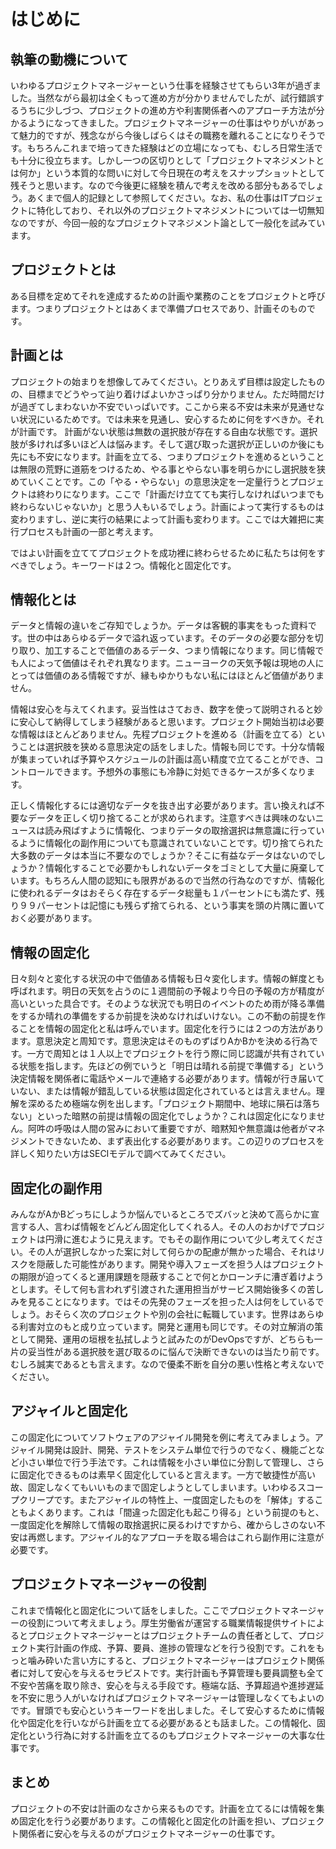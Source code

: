 # はじめに

## 執筆の動機について
いわゆるプロジェクトマネージャーという仕事を経験させてもらい3年が過ぎました。当然ながら最初は全くもって進め方が分かりませんでしたが、試行錯誤するうちに少しづつ、プロジェクトの進め方や利害関係者へのアプローチ方法が分かるようになってきました。プロジェクトマネージャーの仕事はやりがいがあって魅力的ですが、残念ながら今後しばらくはその職務を離れることになりそうです。もちろんこれまで培ってきた経験はどの立場になっても、むしろ日常生活でも十分に役立ちます。しかし一つの区切りとして「プロジェクトマネジメントとは何か」という本質的な問いに対して今日現在の考えをスナップショットとして残そうと思います。なので今後更に経験を積んで考えを改める部分もあるでしょう。あくまで個人的記録として参照してください。なお、私の仕事はITプロジェクトに特化しており、それ以外のプロジェクトマネジメントについては一切無知なのですが、今回一般的なプロジェクトマネジメント論として一般化を試みています。

## プロジェクトとは
ある目標を定めてそれを達成するための計画や業務のことをプロジェクトと呼びます。つまりプロジェクトとはあくまで準備プロセスであり、計画そのものです。


## 計画とは
プロジェクトの始まりを想像してみてください。とりあえず目標は設定したものの、目標までどうやって辿り着けばよいかさっぱり分かりません。ただ時間だけが過ぎてしまわないか不安でいっぱいです。ここから来る不安は未来が見通せない状況にいるためです。では未来を見通し、安心するために何をすべきか。それが計画です。
計画がない状態は無数の選択肢が存在する自由な状態です。選択肢が多ければ多いほど人は悩みます。そして選び取った選択が正しいのか後にも先にも不安になります。計画を立てる、つまりプロジェクトを進めるということは無限の荒野に道筋をつけるため、やる事とやらない事を明らかにし選択肢を狭めていくことです。この「やる・やらない」の意思決定を一定量行うとプロジェクトは終わりになります。ここで「計画だけ立てても実行しなければいつまでも終わらないじゃないか」と思う人もいるでしょう。計画によって実行するものは変わりますし、逆に実行の結果によって計画も変わります。ここでは大雑把に実行プロセスも計画の一部と考えます。

ではよい計画を立ててプロジェクトを成功裡に終わらせるために私たちは何をすべきでしょう。キーワードは２つ。情報化と固定化です。

## 情報化とは
データと情報の違いをご存知でしょうか。データは客観的事実をもった資料です。世の中はあらゆるデータで溢れ返っています。そのデータの必要な部分を切り取り、加工することで価値のあるデータ、つまり情報になります。同じ情報でも人によって価値はそれぞれ異なります。ニューヨークの天気予報は現地の人にとっては価値のある情報ですが、縁もゆかりもない私にはほとんど価値がありません。

情報は安心を与えてくれます。妥当性はさておき、数字を使って説明されると妙に安心して納得してしまう経験があると思います。プロジェクト開始当初は必要な情報はほとんどありません。先程プロジェクトを進める（計画を立てる）ということは選択肢を狭める意思決定の話をしました。情報も同じです。十分な情報が集まっていれば予算やスケジュールの計画は高い精度で立てることができ、コントロールできます。予想外の事態にも冷静に対処できるケースが多くなります。

正しく情報化するには適切なデータを抜き出す必要があります。言い換えれば不要なデータを正しく切り捨てることが求められます。注意すべきは興味のないニュースは読み飛ばすように情報化、つまりデータの取捨選択は無意識に行っているように情報化の副作用についても意識されていないことです。切り捨てられた大多数のデータは本当に不要なのでしょうか？そこに有益なデータはないのでしょうか？情報化することで必要かもしれないデータをゴミとして大量に廃棄しています。もちろん人間の認知にも限界があるので当然の行為なのですが、情報化に使われるデータはおそらく存在するデータ総量も１パーセントにも満たず、残り９９パーセントは記憶にも残らず捨てられる、という事実を頭の片隅に置いておく必要があります。

## 情報の固定化
日々刻々と変化する状況の中で価値ある情報も日々変化します。情報の鮮度とも呼ばれます。明日の天気を占うのに１週間前の予報より今日の予報の方が精度が高いといった具合です。そのような状況でも明日のイベントのため雨が降る準備をするか晴れの準備をするか前提を決めなければいけない。この不動の前提を作ることを情報の固定化と私は呼んでいます。固定化を行うには２つの方法があります。意思決定と周知です。意思決定はそのものずばりAかBかを決める行為です。一方で周知とは１人以上でプロジェクトを行う際に同じ認識が共有されている状態を指します。先ほどの例でいうと「明日は晴れる前提で準備する」という決定情報を関係者に電話やメールで連絡する必要があります。情報が行き届いていない、または情報が錯乱している状態は固定化されているとは言えません。理解を深めるため極端な例を出します。「プロジェクト期間中、地球に隕石は落ちない」といった暗黙の前提は情報の固定化でしょうか？これは固定化になりません。阿吽の呼吸は人間の営みにおいて重要ですが、暗黙知や無意識は他者がマネジメントできないため、まず表出化する必要があります。この辺りのプロセスを詳しく知りたい方はSECIモデルで調べてみてください。

## 固定化の副作用
みんながAかBどっちにしようか悩んでいるところでズバッと決めて高らかに宣言する人、言わば情報をどんどん固定化してくれる人。その人のおかげでプロジェクトは円滑に進むように見えます。でもその副作用について少し考えてください。その人が選択しなかった案に対して何らかの配慮が無かった場合、それはリスクを隠蔽した可能性があります。開発や導入フェーズを担う人はプロジェクトの期限が迫ってくると運用課題を隠蔽することで何とかローンチに漕ぎ着けようとします。そして何も言われず引渡された運用担当がサービス開始後多くの苦しみを見ることになります。ではその先発のフェーズを担った人は何をしているでしょう。おそらく次のプロジェクトや別の会社に転職しています。世界はあらゆる利害対立のもと成り立っています。開発と運用も同じです。その対立解消の策として開発、運用の垣根を払拭しようと試みたのがDevOpsですが、どちらも一片の妥当性がある選択肢を選び取るのに悩んで決断できないのは当たり前です。むしろ誠実であるとも言えます。なので優柔不断を自分の悪い性格と考えないでください。

## アジャイルと固定化
この固定化についてソフトウェアのアジャイル開発を例に考えてみましょう。アジャイル開発は設計、開発、テストをシステム単位で行うのでなく、機能ごとなど小さい単位で行う手法です。これは情報を小さい単位に分割して管理し、さらに固定化できるものは素早く固定化していると言えます。一方で敏捷性が高い故、固定しなくてもいいものまで固定しようとしてしまいます。いわゆるスコープクリープです。またアジャイルの特性上、一度固定したものを「解体」することもよくあります。これは「間違った固定化も起こり得る」という前提のもと、一度固定化を解除して情報の取捨選択に戻るわけですから、確からしさのない不安は再燃します。アジャイル的なアプローチを取る場合はこれら副作用に注意が必要です。

## プロジェクトマネージャーの役割
これまで情報化と固定化について話をしました。ここでプロジェクトマネージャーの役割について考えましょう。厚生労働省が運営する職業情報提供サイトによるとプロジェクトマネージャーとはプロジェクトチームの責任者として、プロジェクト実行計画の作成、予算、要員、進捗の管理などを行う役割です。これをもっと噛み砕いた言い方にすると、プロジェクトマネージャーはプロジェクト関係者に対して安心を与えるセラピストです。実行計画も予算管理も要員調整も全て不安や苦痛を取り除き、安心を与える手段です。極端な話、予算超過や進捗遅延を不安に思う人がいなければプロジェクトマネージャーは管理しなくてもよいのです。冒頭でも安心というキーワードを出しました。そして安心するために情報化や固定化を行いながら計画を立てる必要があるとも話ました。この情報化、固定化という行為に対する計画を立てるのもプロジェクトマネージャーの大事な仕事です。


## まとめ
プロジェクトの不安は計画のなさから来るものです。計画を立てるには情報を集め固定化を行う必要があります。この情報化と固定化の計画を担い、プロジェクト関係者に安心を与えるのがプロジェクトマネージャーの仕事です。